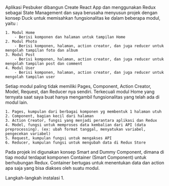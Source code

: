 Aplikasi Pesbuker dibangun Create React App dan menggunakan Redux sebagai State Management dan saya berusaha menyusun projek
dengan konsep Duck untuk memisahkan fungsionalitas ke dalam beberapa modul, yaitu :

    1. Modul Home
        - Berisi komponen dan halaman untuk tampilan Home
    2. Modul Photo 
        - Berisi komponen, halaman, action creator, dan juga reducer untuk mengolah tampilan foto dan album
    3. Modul Post
        - Berisi komponen, halaman, action creator, dan juga reducer untuk mengolah tampilan post dan comment
    4. Modul User
        - Berisi komponen, halaman, action creator, dan juga reducer untuk mengolah tampilan user

Setiap modul paling tidak memiliki Pages, Component, Action Creator, Model, Request, dan Reducer nya sendiri. Terkecuali modul Home yang ternyata saat saya buat hanya mengambil fungsionalitas yang telah ada di modul lain.

    1. Pages, kumpulan dari berbagai komponen yg membentuk 1 halaman utuh
    2. Component, bagian kecil dari halaman
    3. Action Creator, fungsi yang menjadi perantara aplikasi dan Redux
    4. Model, fungsi untuk memproses data kembalian dari API (data preprocessing). (ex: ubah format tanggal, menyatukan variabel, pengecekan variabel)
    5. Request, kumpulan fungsi untuk mengakses API
    6. Reducer, kumpulan fungsi untuk mengubah data di Redux Store

Pada projek ini digunakan konsep Smart and Dummy Component, dimana di tiap modul terdapat komponen Container (Smart Component) untuk berhubungan Redux. Container bertugas untuk menentukan data dan action apa saja yang bisa diakses oleh suatu modul.

Langkah-langkah instalasi
1. 
